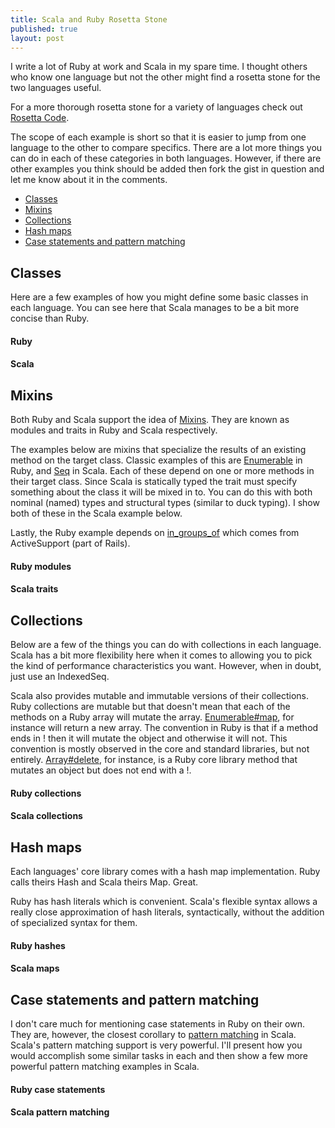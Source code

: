 ```yaml
---
title: Scala and Ruby Rosetta Stone
published: true
layout: post
---
```


I write a lot of Ruby at work and Scala in my spare time.
I thought others who know one language but not the other
might find a rosetta stone for the two languages useful.

For a more thorough rosetta stone for a variety of languages check
out [Rosetta Code][5].

The scope of each example is short so that it is easier to jump from
one language to the other to compare specifics.  There are a lot more
things you can do in each of these categories in both languages.  However,
if there are other examples you think should be added then fork the gist in
question and let me know about it in the comments.

* [Classes][7]
* [Mixins][8]
* [Collections][9]
* [Hash maps][10]
* [Case statements and pattern matching][11]

<a name="classes"></a>
## Classes

Here are a few examples of how you might define some basic classes in
each language.  You can see here that Scala manages to be a bit more
concise than Ruby.

#### Ruby
<script src="https://gist.github.com/1153103.js"> </script>

#### Scala
<script src="https://gist.github.com/1153076.js"> </script>

<a name="mixins"></a>
## Mixins

Both Ruby and Scala support the idea of [Mixins][3].  They are known as modules and traits in Ruby
and Scala respectively.

The examples below are mixins that specialize the results of an existing method on the target class.
Classic examples of this are [Enumerable][1] in Ruby, and [Seq][2] in Scala.  Each of these depend
on one or more methods in their target class.  Since Scala is statically typed the trait must specify
something about the class it will be mixed in to.  You can do this with both nominal (named) types and
structural types (similar to duck typing).  I show both of these in the Scala example below.

Lastly, the Ruby example depends on [in_groups_of][4] which comes from ActiveSupport (part of Rails).

#### Ruby modules
<script src="https://gist.github.com/1159939.js"> </script>

#### Scala traits
<script src="https://gist.github.com/1159921.js"></script>

<a name="collections"></a>
## Collections

Below are a few of the things you can do with collections in each language.  Scala has a bit more
flexibility here when it comes to allowing you to pick the kind of performance characteristics you
want.  However, when in doubt, just use an IndexedSeq.

Scala also provides mutable and immutable versions of their collections.  Ruby collections are mutable
but that doesn't mean that each of the methods on a Ruby array will mutate the array.  [Enumerable#map][6], for
instance will return a new array.  The convention in Ruby is that if a method ends in ! then it will mutate the
object and otherwise it will not.  This convention is mostly observed in the core and standard libraries, but not
entirely.  [Array#delete][12], for instance, is a Ruby core library method that mutates an object but does not
end with a !.

#### Ruby collections
<script src="https://gist.github.com/1159992.js"></script>

#### Scala collections
<script src="https://gist.github.com/1159981.js"></script>

<a name="hashmaps"></a>
## Hash maps

Each languages' core library comes with a hash map implementation.  Ruby calls theirs Hash and Scala theirs
Map.  Great.

Ruby has hash literals which is convenient.  Scala's flexible syntax allows a really close approximation
of hash literals, syntactically, without the addition of specialized syntax for them.

#### Ruby hashes
<script src="https://gist.github.com/1160016.js"></script>

#### Scala maps
<script src="https://gist.github.com/1160045.js"></script>

<a name="switches"></a>
## Case statements and pattern matching

I don't care much for mentioning case statements in Ruby on their own.  They are, however, the closest
corollary to [pattern matching][13] in Scala.  Scala's pattern matching support is very powerful.  I'll present
how you would accomplish some similar tasks in each and then show a few more powerful pattern matching
examples in Scala.

#### Ruby case statements
<script src="https://gist.github.com/1160828.js"></script>

#### Scala pattern matching
<script src="https://gist.github.com/1161420.js"></script>

[1]: http://www.ruby-doc.org/core/classes/Enumerable.html
[2]: http://www.scala-lang.org/api/current/index.html#scala.collection.Seq
[3]: http://en.wikipedia.org/wiki/Mixin
[4]: http://rails.rubyonrails.org/classes/ActiveSupport/CoreExtensions/Array/Grouping.html#M000833
[5]: http://rosettacode.org/wiki/Main_Page
[6]: http://www.ruby-doc.org/core/classes/Enumerable.html#M001491
[7]: #classes
[8]: #mixins
[9]: #collections
[10]: #hashmaps
[11]: #switches
[12]: http://www.ruby-doc.org/core/classes/Array.html#M000255
[13]: http://kerflyn.wordpress.com/2011/02/14/playing-with-scalas-pattern-matching/
